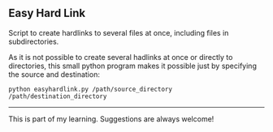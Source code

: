 ## Easy Hard Link

Script to create hardlinks to several files at once, including files in subdirectories.

As it is not possible to create several hadlinks at once or directly to directories, this small python program makes it possible just by specifying the source and destination:

` python easyhardlink.py /path/source_directory /path/destination_directory `

-------------------------


This is part of my learning. Suggestions are always welcome!
